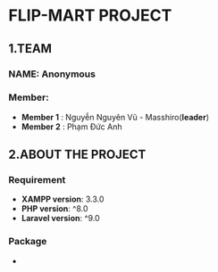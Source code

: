 # FLIP-MART PROJECT
## 1.TEAM
### NAME: Anonymous
### Member: 
* **Member 1** : Nguyễn Nguyên Vũ - Masshiro(**leader**)
* **Member 2** : Phạm Đức Anh

## 2.ABOUT THE PROJECT
### Requirement
* **XAMPP version**: 3.3.0
* **PHP version**: ^8.0
* **Laravel version**: ^9.0
### Package
* 